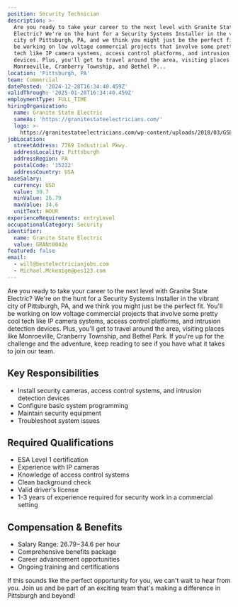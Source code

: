 ```yaml
---
position: Security Technician
description: >-
  Are you ready to take your career to the next level with Granite State
  Electric? We're on the hunt for a Security Systems Installer in the vibrant
  city of Pittsburgh, PA, and we think you might just be the perfect fit. You'll
  be working on low voltage commercial projects that involve some pretty cool
  tech like IP camera systems, access control platforms, and intrusion detection
  devices. Plus, you'll get to travel around the area, visiting places like
  Monroeville, Cranberry Township, and Bethel P...
location: 'Pittsburgh, PA'
team: Commercial
datePosted: '2024-12-28T16:34:40.459Z'
validThrough: '2025-01-28T16:34:40.459Z'
employmentType: FULL_TIME
hiringOrganization:
  name: Granite State Electric
  sameAs: 'https://granitestateelectricians.com/'
  logo: >-
    https://granitestateelectricians.com/wp-content/uploads/2018/03/GSE-2c-Logo-4.jpg
jobLocation:
  streetAddress: 7769 Industrial Pkwy.
  addressLocality: Pittsburgh
  addressRegion: PA
  postalCode: '15222'
  addressCountry: USA
baseSalary:
  currency: USD
  value: 30.7
  minValue: 26.79
  maxValue: 34.6
  unitText: HOUR
experienceRequirements: entryLevel
occupationalCategory: Security
identifier:
  name: Granite State Electric
  value: GRANt0042o
featured: false
email:
  - will@bestelectricianjobs.com
  - Michael.Mckeaige@pes123.com
---
```




Are you ready to take your career to the next level with Granite State Electric? We're on the hunt for a Security Systems Installer in the vibrant city of Pittsburgh, PA, and we think you might just be the perfect fit. You'll be working on low voltage commercial projects that involve some pretty cool tech like IP camera systems, access control platforms, and intrusion detection devices. Plus, you'll get to travel around the area, visiting places like Monroeville, Cranberry Township, and Bethel Park. If you're up for the challenge and the adventure, keep reading to see if you have what it takes to join our team.

## Key Responsibilities
- Install security cameras, access control systems, and intrusion detection devices
- Configure basic system programming
- Maintain security equipment
- Troubleshoot system issues

## Required Qualifications
- ESA Level 1 certification
- Experience with IP cameras
- Knowledge of access control systems
- Clean background check
- Valid driver's license
- 1-3 years of experience required for security work in a commercial setting

## Compensation & Benefits
- Salary Range: $26.79-$34.6 per hour
- Comprehensive benefits package
- Career advancement opportunities
- Ongoing training and certifications

If this sounds like the perfect opportunity for you, we can't wait to hear from you. Join us and be part of an exciting team that's making a difference in Pittsburgh and beyond!